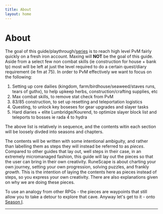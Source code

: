 ```yaml
---
title: About
layout: home
---
```


# About

The goal of this guide/playthrough/[series](https://www.youtube.com/watch?v=-1prbbf0Qvw&list=PLyybZ9tEDYq_LVr_I5ZkKAz1BVmZNaJE0) is to reach high level PvM fairly quickly on a fresh iron account. Maxing will **NOT** be the goal of this guide. Aside from a select few non combat skills (ie construction for house + bank tp) most will be left at just the level required to do a certain quest/diary requirement (ie fm at 75). In order to PvM effectively we want to focus on the following:

1. Setting up core dailies (kingdom, farm/birdhouse/seaweed/staves runs, tears of guthx), to help upkeep herbs, construction/crafting supplies, etc
2. Max combat skills, to remove stat check from PvM
3. 83/85 construction, to set up resetting and teleportation logistics 
4. Questing, to unlock key boseses for gear upgrades and slayer tasks
5. Hard diaries + elite Lumbridge/Kourend, to optimize slayer block list and teleports to bosses ie rada 4 to hydra

The above list is relatively in sequence, and the contents witin each section will be loosely divded into seasons and chapters. 

The contents will be written with some intentional ambiguity, and rather than labelling them as steps they will instead be referred to as *pieces*. Compared to other guides that lay out, well steps in their case, in an extremely micromanaged fashion, this guide will lay out the pieces so that the user can bring in their own creativity. RuneScape is about charting your own journey, setting your own progression, solving puzzles, and frankly *growth*. This is the intention of laying the contents here as pieces instead of steps, so you express your own creativity. There are also explanations given on why we are doing these pieces. 

To use an analogy from other RPGs - the pieces are waypoints that still allow you to take a detour to explore that cave. Anyway let's get to it - onto [Season I](docs/season-1.html).

----

[^1]: [It can take up to 10 minutes for changes to your site to publish after you push the changes to GitHub](https://docs.github.com/en/pages/setting-up-a-github-pages-site-with-jekyll/creating-a-github-pages-site-with-jekyll#creating-your-site).

[Just the Docs]: https://just-the-docs.github.io/just-the-docs/
[GitHub Pages]: https://docs.github.com/en/pages
[README]: https://github.com/just-the-docs/just-the-docs-template/blob/main/README.md
[Jekyll]: https://jekyllrb.com
[GitHub Pages / Actions workflow]: https://github.blog/changelog/2022-07-27-github-pages-custom-github-actions-workflows-beta/
[use this template]: https://github.com/just-the-docs/just-the-docs-template/generate
